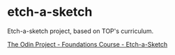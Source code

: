 # etch-a-sketch

Etch-a-sketch project, based on TOP's curriculum.

[The Odin Project - Foundations Course - Etch-a-Sketch](https://www.theodinproject.com/lessons/foundations-etch-a-sketch)
